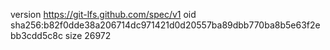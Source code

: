 version https://git-lfs.github.com/spec/v1
oid sha256:b82f0dde38a206714dc971421d0d20557ba89dbb770ba8b5e63f2ebb3cdd5c8c
size 26972
